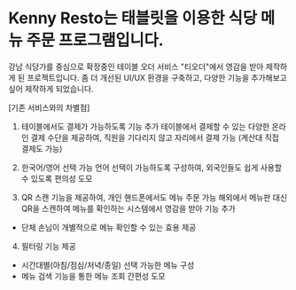 # Kenny Resto는 태블릿을 이용한 식당 메뉴 주문 프로그램입니다.

강남 식당가를 중심으로 확장중인 테이블 오더 서비스 "티오더"에서 영감을 받아 제작하게 된 프로젝트입니다.
좀 더 개선된 UI/UX 환경을 구축하고, 다양한 기능을 추가해보고 싶어 제작하게 되었습니다.

[기존 서비스와의 차별점]

1. 테이블에서도 결제가 가능하도록 기능 추가
테이블에서 결제할 수 있는 다양한 온라인 결제 수단을 제공하여, 직원을 기다리지 않고 자리에서 결제 가능 (계산대 직접 결제도 가능)

2. 한국어/영어 선택 가능
언어 선택이 가능하도록 구성하여, 외국인들도 쉽게 사용할 수 있도록 편의성 도모

3. QR 스캔 기능을 제공하여, 개인 핸드폰에서도 메뉴 주문 가능
해외에서 메뉴판 대신 QR을 스캔하여 메뉴를 확인하는 시스템에서 영감을 받아 기능 추가
- 단체 손님이 개별적으로 메뉴 확인할 수 있는 효용 제공

4. 필터링 기능 제공
- 시간대별(아침/점심/저녁/종일) 선택 가능한 메뉴 구성
- 메뉴 검색 기능을 통한 메뉴 조회 간편성 도모
